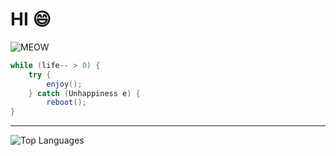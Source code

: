 # HI 😄
![MEOW](https://i.pinimg.com/736x/6b/7f/6b/6b7f6b118ebc01f6e8d8b6e6027398af.jpg)


```java
while (life-- > 0) {
    try {
        enjoy();
    } catch (Unhappiness e) {
        reboot();
}
```

---

![Top Languages](https://github-readme-stats.vercel.app/api/top-langs/?username=BrandonYUYU&layout=compact&theme=default)


<!--
**BrandonYUYU/BrandonYUYU** is a ✨ _special_ ✨ repository because its `README.md` (this file) appears on your GitHub profile.

Here are some ideas to get you started:

- 🔭 I’m currently working on ...
- 🌱 I’m currently learning ...
- 👯 I’m looking to collaborate on ...
- 🤔 I’m looking for help with ...
- 💬 Ask me about ...
- 📫 How to reach me: ...
- 😄 Pronouns: ...
- ⚡ Fun fact: ...
-->

